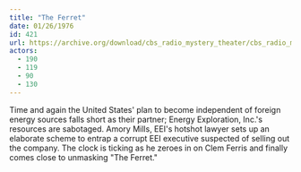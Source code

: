 ```yaml
---
title: "The Ferret"
date: 01/26/1976
id: 421
url: https://archive.org/download/cbs_radio_mystery_theater/cbs_radio_mystery_theater-0401-0450.zip/cbs_radio_mystery_theater-0401-0450%2Fcbsrmt_0421_the_ferret.mp3
actors:
  - 190
  - 119
  - 90
  - 130
---
```

Time and again the United States' plan to become independent of foreign energy sources falls short as their partner; Energy Exploration, Inc.'s resources are sabotaged. Amory Mills, EEI's hotshot lawyer sets up an elaborate scheme to entrap a corrupt EEI executive suspected of selling out the company. The clock is ticking as he zeroes in on Clem Ferris and finally comes close to unmasking "The Ferret."